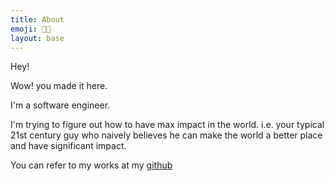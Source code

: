 ```yaml
---
title: About
emoji: 🧙🏻
layout: base
---
```


Hey!

Wow! you made it here.

I'm a software engineer.

I'm trying to figure out how to have max impact in the world. i.e. your typical 21st century guy who naively believes he can make the world a better place and have significant impact.

You can refer to my works at my [github](https://github.com/suriya-ganesh)